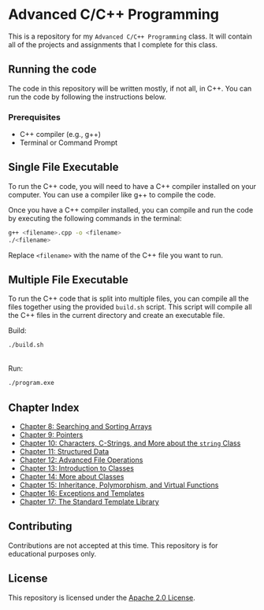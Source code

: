 # Advanced C/C++ Programming

This is a repository for my `Advanced C/C++ Programming` class. It will contain all of the projects and assignments that I complete for this class.

## Running the code

The code in this repository will be written mostly, if not all, in C++. You can run the code by following the instructions below.

### Prerequisites

- C++ compiler (e.g., g++)
- Terminal or Command Prompt

## Single File Executable

To run the C++ code, you will need to have a C++ compiler installed on your computer. You can use a compiler like g++ to compile the code.

Once you have a C++ compiler installed, you can compile and run the code by executing the following commands in the terminal:

```sh
g++ <filename>.cpp -o <filename>
./<filename>
```

Replace `<filename>` with the name of the C++ file you want to run.

## Multiple File Executable

To run the C++ code that is split into multiple files, you can compile all the files together using the provided `build.sh` script. This script will compile all the C++ files in the current directory and create an executable file.

Build:

```sh
./build.sh
```

<br>
Run:

```sh
./program.exe
```

## Chapter Index

- [Chapter 8: Searching and Sorting Arrays](Exercises/chapter-08)
- [Chapter 9: Pointers](Exercises/chapter-09)
- [Chapter 10: Characters, C-Strings, and More about the `string` Class](Exercises/chapter-10)
- [Chapter 11: Structured Data](Exercises/chapter-11)
- [Chapter 12: Advanced File Operations](Exercises/chapter-12)
- [Chapter 13: Introduction to Classes](Exercises/chapter-13)
- [Chapter 14: More about Classes](Exercises/chapter-14)
- [Chapter 15: Inheritance, Polymorphism, and Virtual Functions](Exercises/chapter-15)
- [Chapter 16: Exceptions and Templates](Exercises/chapter-16)
- [Chapter 17: The Standard Template Library](Exercises/chapter-17)

## Contributing

Contributions are not accepted at this time. This repository is for educational purposes only.

## License

This repository is licensed under the [Apache 2.0 License](LICENSE).
